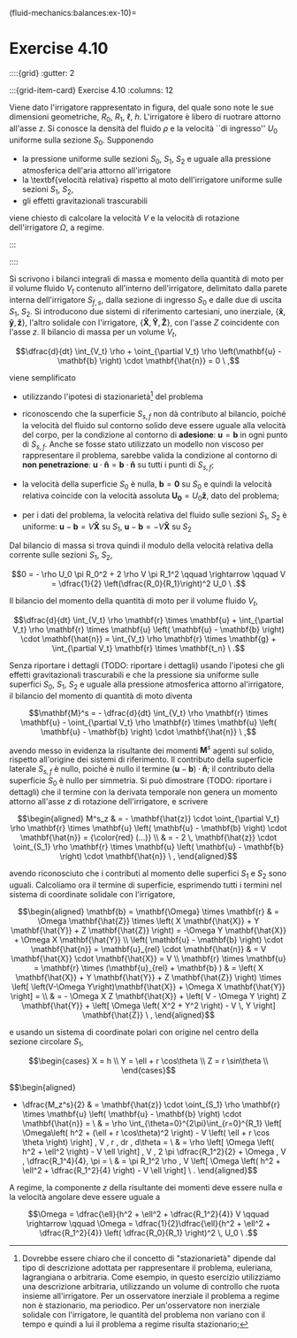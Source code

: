 (fluid-mechanics:balances:ex-10)=
# Exercise 4.10


::::{grid}
:gutter: 2

:::{grid-item-card} Exercise 4.10
:columns: 12

Viene dato l'irrigatore rappresentato in figura, del quale sono note le sue dimensioni geometriche, $R_0$, $R_1$, $\ell$, $h$. L'irrigatore è libero di ruotrare attorno all'asse $z$. Si conosce la densità del fluido $\rho$ e la velocità ``di ingresso'' $U_0$ uniforme sulla sezione $S_0$. Supponendo

 - la pressione uniforme sulle sezioni $S_0$, $S_1$, $S_2$ e uguale alla pressione atmosferica dell'aria attorno all'irrigatore
 - la \textbf{velocità relativa} rispetto al moto dell'irrigatore uniforme sulle sezioni $S_1$, $S_2$,
 - gli effetti gravitazionali trascurabili

 viene chiesto di calcolare la velocità $V$ e la velocità di rotazione dell'irrigatore $\Omega$, a regime.

:::

::::


Si scrivono i bilanci integrali di massa e momento della quantità di
moto per il volume fluido $V_t$ contenuto all'interno dell'irrigatore,
delimitato dalla parete interna dell'irrigatore $S_{f,s}$, dalla sezione
di ingresso $S_0$ e dalle due di uscita $S_1$, $S_2$. Si introducono due
sistemi di riferimento cartesiani, uno inerziale,
$\left\{ \mathbf{\hat{x}}, \mathbf{\hat{y}}, \mathbf{\hat{z}} \right\}$, l'altro
solidale con l'irrigatore,
$\left\{ \mathbf{\hat{X}}, \mathbf{\hat{Y}}, \mathbf{\hat{Z}} \right\}$, con l'asse
$Z$ coincidente con l'asse $z$. Il bilancio di massa per un volume
$V_t$,

$$\dfrac{d}{dt} \int_{V_t} \rho + \oint_{\partial V_t} \rho \left(\mathbf{u} - \mathbf{b} \right) \cdot \mathbf{\hat{n}} = 0 \ ,$$

viene semplificato

-   utilizzando l'ipotesi di stazionarietà[^1] del problema

-   riconoscendo che la superficie $S_{s,f}$ non dà contributo al
    bilancio, poiché la velocità del fluido sul contorno solido deve
    essere uguale alla velocità del corpo, per la condizione al contorno
    di **adesione**: $\mathbf{u} = \mathbf{b}$ in ogni punto di $S_{s,f}$. Anche
    se fosse stato utilizzato un modello non viscoso per rappresentare
    il problema, sarebbe valida la condizione al contorno di **non
    penetrazione**:
    $\mathbf{u} \cdot \mathbf{\hat{n}} = \mathbf{b} \cdot \mathbf{\hat{n}}$ su tutti i
    punti di $S_{s,f}$;

-   la velocità della superficie $S_0$ è nulla, $\mathbf{b} = \mathbf{0}$ su
    $S_0$ e quindi la velocità relativa coincide con la velocità
    assoluta $\mathbf{U_0} = U_0 \mathbf{\hat{z}}$, dato del problema;

-   per i dati del problema, la velocità relativa del fluido sulle
    sezioni $S_1$, $S_2$ è uniforme: $\mathbf{u}-\mathbf{b} = V \mathbf{\hat{X}}$ su
    $S_1$, $\mathbf{u}-\mathbf{b} = -V \mathbf{\hat{X}}$ su $S_2$

Dal bilancio di massa si trova quindi il modulo della velocità relativa
della corrente sulle sezioni $S_1$, $S_2$,

$$0 = - \rho U_0 \pi R_0^2 + 2 \rho V \pi R_1^2 \qquad \rightarrow \qquad
  V = \dfrac{1}{2} \left(\dfrac{R_0}{R_1}\right)^2 U_0 \ .$$

Il bilancio del momento della quantità di moto per il volume fluido
$V_t$, 

$$\dfrac{d}{dt} \int_{V_t} \rho \mathbf{r} \times \mathbf{u} +
 \int_{\partial V_t} \rho \mathbf{r} \times \mathbf{u} \left( \mathbf{u} - \mathbf{b} \right) \cdot \mathbf{\hat{n}} =
 \int_{V_t} \rho \mathbf{r} \times \mathbf{g} + \int_{\partial V_t} \mathbf{r} \times \mathbf{t_n} \ .$$

Senza riportare i dettagli (TODO: riportare i dettagli) usando l'ipotesi
che gli effetti gravitazionali trascurabili e che la pressione sia
uniforme sulle superfici $S_0$, $S_1$, $S_2$ e uguale alla pressione
atmosferica attorno al'irrigatore, il bilancio del momento di quantità
di moto diventa

$$\mathbf{M}^s = - \dfrac{d}{dt} \int_{V_t} \rho \mathbf{r} \times \mathbf{u} - \oint_{\partial V_t} \rho \mathbf{r} \times \mathbf{u} \left( \mathbf{u} - \mathbf{b} \right) \cdot \mathbf{\hat{n}} \ ,$$

avendo messo in evidenza la risultante dei momenti $\mathbf{M}^s$ agenti sul
solido, rispetto all'origine dei sistemi di riferimento. Il contributo
della superficie laterale $S_{s,f}$ è nullo, poiché è nullo il termine
$(\mathbf{u}-\mathbf{b}) \cdot \mathbf{\hat{n}}$; il contributo della superficie
$S_0$ è nullo per simmetria. Si può dimostrare (TODO: riportare i
dettagli) che il termine con la derivata temporale non genera un momento
attorno all'asse $z$ di rotazione dell'irrigatore, e scrivere

$$\begin{aligned}
  M^s_z & = - \mathbf{\hat{z}} \cdot \oint_{\partial V_t} \rho \mathbf{r} \times \mathbf{u} \left( \mathbf{u} - \mathbf{b} \right) \cdot \mathbf{\hat{n}} = {\color{red} (...)} \\
   & = - 2 \, \mathbf{\hat{z}} \cdot \oint_{S_1} \rho \mathbf{r} \times \mathbf{u} \left( \mathbf{u} - \mathbf{b} \right) \cdot \mathbf{\hat{n}} \ ,
\end{aligned}$$

avendo riconosciuto che i contributi al momento delle
superfici $S_1$ e $S_2$ sono uguali. Calcoliamo ora il termine di
superficie, esprimendo tutti i termini nel sistema di coordinate
solidale con l'irrigatore, 

$$\begin{aligned}
 \mathbf{b} = \mathbf{\Omega} \times \mathbf{r} & = \Omega \mathbf{\hat{Z}} \times \left( X \mathbf{\hat{X}} + Y \mathbf{\hat{Y}} + Z \mathbf{\hat{Z}}  \right) = -\Omega Y \mathbf{\hat{X}} + \Omega X \mathbf{\hat{Y}} \\
 \left( \mathbf{u} - \mathbf{b} \right) \cdot \mathbf{\hat{n}} = \mathbf{u}_{rel} \cdot \mathbf{\hat{n}} & =  V \mathbf{\hat{X}} \cdot \mathbf{\hat{X}} = V \\
 \mathbf{r} \times \mathbf{u} = \mathbf{r} \times (\mathbf{u}_{rel} + \mathbf{b} ) & = \left( X \mathbf{\hat{X}} + Y \mathbf{\hat{Y}} + Z \mathbf{\hat{Z}} \right) \times \left[ \left(V-\Omega Y\right)\mathbf{\hat{X}} + \Omega X \mathbf{\hat{Y}} \right] = \\
  & = - \Omega X Z \mathbf{\hat{X}} + \left( V - \Omega Y \right) Z \mathbf{\hat{Y}} + 
  \left[ \Omega \left( X^2 + Y^2 \right) - V \, Y \right] \mathbf{\hat{Z}} \ , 
\end{aligned}$$ 

e usando un sistema di coordinate polari con origine nel
centro della sezione circolare $S_1$,

$$\begin{cases}
 X = h \\
 Y = \ell + r \cos\theta \\
 Z = r \sin\theta \\
\end{cases}$$

$$\begin{aligned}
 - \dfrac{M_z^s}{2} & = \mathbf{\hat{z}} \cdot \oint_{S_1} \rho \mathbf{r} \times \mathbf{u} \left( \mathbf{u} - \mathbf{b} \right) \cdot \mathbf{\hat{n}} = \\
  & = \rho \int_{\theta=0}^{2\pi}\int_{r=0}^{R_1}
    \left[ \Omega\left( h^2 + (\ell + r \cos\theta)^2 \right) - V \left( \ell + r \cos \theta \right)  \right] \, V \,  r \, dr \, d\theta = \\
  & = \rho \left[ \Omega \left( h^2 + \ell^2 \right) - V \ell \right] \, V \, 2 \pi \dfrac{R_1^2}{2} +
   \Omega \, V \, \dfrac{R_1^4}{4}\, \pi = \\
 & = \pi R_1^2 \rho \, V \left[ \Omega \left( h^2 + \ell^2 + \dfrac{R_1^2}{4} \right) - V \ell \right] \ .
\end{aligned}$$ 

A regime, la componente $z$ della risultante dei momenti
deve essere nulla e la velocità angolare deve essere uguale a

$$\Omega = \dfrac{\ell}{h^2 + \ell^2 + \dfrac{R_1^2}{4}} V
 \qquad \rightarrow \qquad
 \Omega = \dfrac{1}{2}\dfrac{\ell}{h^2 + \ell^2 + \dfrac{R_1^2}{4}} \left( \dfrac{R_0}{R_1} \right)^2 \, U_0 \ .$$

[^1]: Dovrebbe essere chiaro che il concetto di "stazionarietà" dipende
    dal tipo di descrizione adottata per rappresentare il problema,
    euleriana, lagrangiana o arbitraria. Come esempio, in questo
    esercizio utilizziamo una descrizione arbitraria, utilizzando un
    volume di controllo che ruota insieme all'irrigatore. Per un
    osservatore inerziale il problema a regime non è stazionario, ma
    periodico. Per un'osservatore non inerziale solidale con
    l'irrigatore, le quantità del problema non variano con il tempo e
    quindi a lui il problema a regime risulta stazionario;
